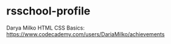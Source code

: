 # rsschool-profile
Darya Milko
HTML CSS Basics: https://www.codecademy.com/users/DariaMilko/achievements
